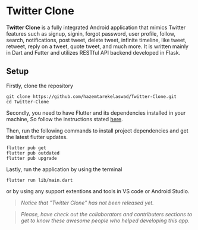 # Twitter Clone
**Twitter Clone** is a fully integrated Android application that mimics Twitter features such as signup, signin, forgot password, user profile, follow, search, notifications, post tweet, delete tweet, infinite timeline, like tweet, retweet, reply on a tweet, quote tweet, and much more. It is written mainly in Dart and Futter and utilizes RESTful API backend developed in Flask.
## Setup
Firstly, clone the repository
```
git clone https://github.com/hazemtarekelaswad/Twitter-Clone.git
cd Twitter-Clone
```
Secondly, you need to have Flutter and its dependencies installed in your machine, So follow the instructions stated [here](https://docs.flutter.dev/get-started/install).

Then, run the following commands to install project dependencies and get the latest flutter updates.
```
flutter pub get
flutter pub outdated
flutter pub upgrade
```

Lastly, run the application by using the terminal
```
flutter run lib/main.dart
```
or by using any support extentions and tools in VS code or Android Studio.

> *Notice that "Twitter Clone" has not been released yet.*

> *Please, have check out the collaborators and contributers sections to get to know these awesome people who helped developing this app.*